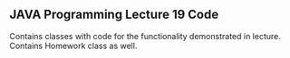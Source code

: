 JAVA Programming Lecture 19 Code
---

Contains classes with code for the functionality demonstrated in lecture.
Contains Homework class as well.